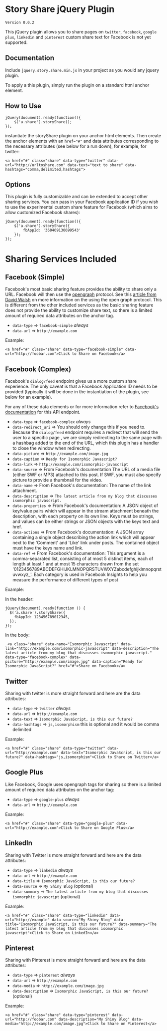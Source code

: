 Story Share jQuery Plugin
==================================================


`Version 0.0.2`

This jQuery plugin allows you to share pages on `twitter`, `facebook`, `google plus`, `linkedin` and `pinterest` custom share text for Facebook is not yet supported.

Documentation
--------------------------------------

Include `jquery.story.share.min.js` in your project as you would any jquery plugin.

To apply a this plugin, simply run the plugin on a standard html anchor element.


How to Use
----
```
jQuery(document).ready(function(){
    $('a.share').storyShare();
});
```

instantiate the storyShare plugin on your anchor html elements. Then create the anchor elements with an `href="#"` and data attributes corresponding to the necessary attributes (see below for a run down), for example, for twitter:

```
<a href="#" class="share" data-type="twitter" data-url="http://urltoshare.com" data-text="text to share" data-hashtags="comma,delimited,hashtags">
```


Options
---
This plugin is fully customizable and can be extended to accept other sharing services. You can pass in your Facebook application ID if you wish to use the experimental custom share feature for Facebook (which aims to allow customized Facebook shares):

```
jQuery(document).ready(function(){
    $('a.share').storyShare({
        fbAppId: '360469130699543'
    });
});

```




Sharing Services Included
===


Facebook (Simple)
---
Facebook's most basic sharing feature provides the ability to share only a URL. Facebook will then use the [opengraph](http://ogp.me/) protocol. See this [article from David Walsh](http://davidwalsh.name/facebook-meta-tags)  on more information on the using the open graph protocol. This is different from the other included services as the basic sharing feature does not provide the ability to customize share text, so there is a limited amount of required data attributes on the anchor tag.

* `data-type` => `facebook-simple` *always*  
* `data-url` => `http://example.com`

Example:

```
<a href="#" class="share" data-type="facebook-simple" data-url="http://foobar.com">Click to Share on Facebook</a>
```

Facebook (Complex)
---
Facebook's `dialog/feed` endpoint gives us a more custom share experience. The only caveat is that a Facebook Application ID needs to be provided (typically it will be done in the instantiation of the plugin, see below for an example).

For any of these data elements or for more information refer to [Facebook's documentation](https://developers.facebook.com/docs/sharing/reference/feed-dialog/v2.3) for this API endpoint.

* `data-type` => `facebook-complex` *always*  
* `data-redirect_uri` => You should only change this if you need to. Because the `dialog/feed` endpoint requires a redirect that will send the user to a specific page , we are simply redirecting to the same page with a hashbag added to the end of the URL, which this plugin has a handler to close the window when redirecting.
* `data-picture` => `http://example.com/image.jpg`
* `data-caption` => `Ready for Isomorphic Javascript?`
* `data-link` => `http://example.com/isomorphic-javascript`
* `data-source` => From Facebook's documentation The URL of a media file (either SWF or MP3) attached to this post. If SWF, you must also specify picture to provide a thumbnail for the video.
* `data-name` => From Facebook's documentation: The name of the link attachment.
* `data-description` => `The latest article from my blog that discusses isomorphic javascript.`
* `data-properties` => From Facebook's documentation: A JSON object of key/value pairs which will appear in the stream attachment beneath the description, with each property on its own line. Keys must be strings, and values can be either strings or JSON objects with the keys text and href.
* `data-actions` => From Facebook's documentation: A JSON array containing a single object describing the action link which will appear next to the 'Comment' and 'Like' link under posts. The contained object must have the keys name and link.
* `data-ref` => From Facebook's documentation: This argument is a comma-separated list, consisting of at most 5 distinct items, each of length at least 1 and at most 15 characters drawn from the set '0123456789ABCDEFGHIJKLMNOPQRSTUVWXYZabcdefghijklmnopqrstuvwxyz_'. Each category is used in Facebook Insights to help you measure the performance of different types of post

Example:

In the header:

```
jQuery(document).ready(function () {
  $('a.share').storyShare({
    fbAppId: 123456789012345,
  });
});
```

In the body:


```
 <a class="share" data-name="Isomorphic Javascript" data-link="http://example.com/isomorphic-javascript" data-description="The latest article from my blog that discusses isomorphic javascript." data-type="facebook-complex" data-picture="http://example.com/image.jpg" data-caption="Ready for Isomorphic JavaScript?" href="#">Share on Facebook</a>
```


Twitter
---
Sharing with twitter is more straight forward and here are the data attributes:

* `data-type` => `twitter` *always*  
* `data-url` => `http://example.com`  
* `data-text` => `Isomorphic JavaScript, is this our future?`
* `data-hashtags` => `js,isomorphism` this is optional and it would be comma delimited

Example:

```
<a href="#" class="share" data-type="twitter" data-url="http://example.com" data-text="Isomorphic JavaScript, is this our future?" data-hashtags="js,isomorphism">Click to Share on Twitter</a>
```

Google Plus
---
Like Facebook, Google uses opengraph tags for sharing so there is a limited amount of required data attributes on the anchor tag:

* `data-type` => `google-plus` *always*  
* `data-url` => `http://example.com`

Example:

```
<a href="#" class="share" data-type="google-plus" data-url="http://example.com">Click to Share on Google Plus</a>
```

LinkedIn
---
Sharing with Twitter is more straight forward and here are the data attributes:

* `data-type` => `linkedin` *always*  
* `data-url` => `http://example.com`  
* `data-title` => `Isomorphic JavaScript, is this our future?`
* `data-source` => `My Shiny Blog` (optional)
* `data-summary` => `The latest article from my blog that discusses isomorphic javascript` (optional)

Example:

```
<a href="#" class="share" data-type="linkedin" data-url="http://example" data-source="My Shiny Blog" data-title="Isomorphic JavaScript, is this our future?" data-summary="The latest article from my blog that discusses isomorphic javascript">Click to Share on LinkedIn</a>
```

Pinterest
---
Sharing with Pinterest is more straight forward and here are the data attributes:

* `data-type` => `pinterest` *always*  
* `data-url` => `http://example.com`  
* `data-media` => `http://example.com/image.jpg`
* `data-description` => `Isomorphic JavaScript, is this our future?` (optional)


Example:

```
<a href="#" class="share" data-type="pinterest" data-url="http://foobar.com" data-description="My Shiny Blog" data-media="http://example.com/image.jpg">Click to Share on Pinterest</a>
```



